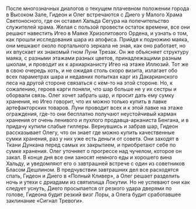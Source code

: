 После многозначных диалогов о текущем плачевном положении города в Высоком Зале, Гидеон и Олег встречаются с Диего у Малого Храма Светоносного, где он оставил Хальда Сегура на попечительство служителей храма. Желая с пользой провести остаток времени, все они решают навестить Игео в Маяке Хризолитового Ордена, и узнать о том, как прошли исследования шара из апофиса. Прийдя к подножию маяка, они мешкают около портального зеркала не зная, как оно работает, но их впускает их знакомый гном Луни Трезак. Он же объясняет структуру маяка, с разными этажами разных цветов, принадлежащими разным школам, и проводит их к архиарканисту Игео на этаже Иллюзий. Тот же в свою очередь хоть, и не ожидая столь скоро визита, излагает обо всех параметрах шара и недавних попытках карг из Дакарианского леса на другой стороне связаться с кем-то на этой стороне. Но, к сожалению, героев карги поняли, что шар больше не у их сестры и оборвали связь. Олег хочет забрать шар, и просит дать ему сумку хранения, но Игео говорит, что их можно только купить в лавке артефакторских товаров. Луни проводит всех и к этой лавке на этаже ограждения, где-то они бесплатно получают неустойчивый карман хранения от очень ленивого и пухлого продавца-арканиста Бенгана, и в придачу купили слабые гиллеры. Вернувшись и забрав шар, Гидеон рассказывает Олегу, что он знает где можно купить качественные сумки хранения, раз у них уже есть деньги от совета. Они заходят в Ткани Дункана перед самых их закрытием, и приобретают себе по сумке хранения. Олег уточняет о прогрессе над чучелом, которое он закал. В конце дня все они заносят немного еды и хорошего вина Хальду, и уведомляют его о завтрашней встрече с один из советников Бласом Дешлином. В предчувствии завтрашних дел все расходятся спать, Гидеон и Диего в «Полный Кливер», а Олег решает разделить ночь и утехи с дриадами из святилища Локутии. Но не успевают они как следует уснуть, Диего просыпается от резкого удара дверями по голове, Гидеона будит резкий визг Лоры, а Олега будит сработавшее заклинание «Сигнал Тревоги».